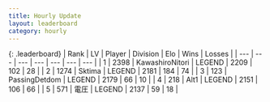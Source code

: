 ```yaml
---
title: Hourly Update
layout: leaderboard
category: hourly
---
```


{: .leaderboard}
| Rank | LV | Player | Division | Elo | Wins | Losses |
| --- | --- | --- | --- | --- | --- | --- |
| <span data-change="0">1</span> | 2398 | <span title="ID: 164871">KawashiroNitori</span> | LEGEND | <span data-change="0">2209</span> | <span data-change="0">102</span> | <span data-change="0">28</span> |
| <span data-change="1">2</span> | 1274 | <span title="ID: 353063">Sktima</span> | LEGEND | <span data-change="10">2181</span> | <span data-change="6">184</span> | <span data-change="1">74</span> |
| <span data-change="-1">3</span> | 123 | <span title="ID: 454837">PassingDetdom</span> | LEGEND | <span data-change="0">2179</span> | <span data-change="0">66</span> | <span data-change="0">10</span> |
| <span data-change="0">4</span> | 218 | <span title="ID: 443550">Alt1</span> | LEGEND | <span data-change="6">2151</span> | <span data-change="1">106</span> | <span data-change="0">66</span> |
| <span data-change="0">5</span> | 571 | <span title="ID: 407707">電圧</span> | LEGEND | <span data-change="0">2137</span> | <span data-change="0">59</span> | <span data-change="0">18</span> |